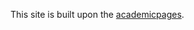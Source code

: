 This site is built upon the [academicpages](https://github.com/academicpages/academicpages.github.io/tree/master).